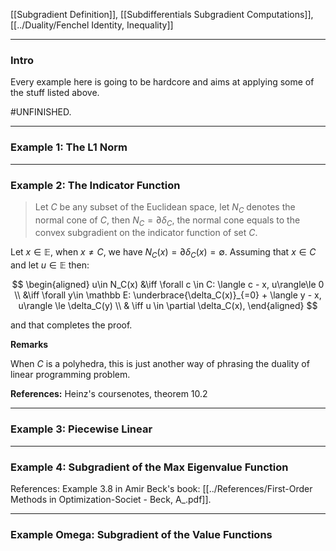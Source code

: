 [[Subgradient Definition]],
[[Subdifferentials Subgradient Computations]],
[[../Duality/Fenchel Identity, Inequality]]


---
### **Intro**

Every example here is going to be hardcore and aims at applying some of the stuff listed above. 


#UNFINISHED. 


---
### **Example 1: The L1 Norm**


---
### **Example 2: The Indicator Function**

> Let $C$ be any subset of the Euclidean space, let $N_C$ denotes the normal cone of $C$, then $N_C = \partial \delta_C$, the normal cone equals to the convex subgradient on the indicator function of set $C$. 

Let $x\in \mathbb E$, when $x\neq C$, we have $N_C(x) = \partial \delta_C(x) = \emptyset$. Assuming that $x\in C$ and let $u \in \mathbb E$ then: 

$$
\begin{aligned}
    u\in N_C(x) &\iff \forall c \in C: \langle c - x, u\rangle\le 0
    \\
    &\iff \forall y\in \mathbb E: \underbrace{\delta_C(x)}_{=0} + \langle y - x, u\rangle \le \delta_C(y)
    \\
    & \iff 
    u \in \partial \delta_C(x), 
\end{aligned}
$$

and that completes the proof. 

**Remarks**

When $C$ is a polyhedra, this is just another way of phrasing the duality of linear programming problem. 

**References:** Heinz's coursenotes, theorem 10.2

---
### **Example 3: Piecewise Linear**


---
### **Example 4: Subgradient of the Max Eigenvalue Function**

References: Example 3.8 in Amir Beck's book: [[../References/First-Order Methods in Optimization-Societ - Beck, A_.pdf]]. 

---
### **Example Omega: Subgradient of the Value Functions**
